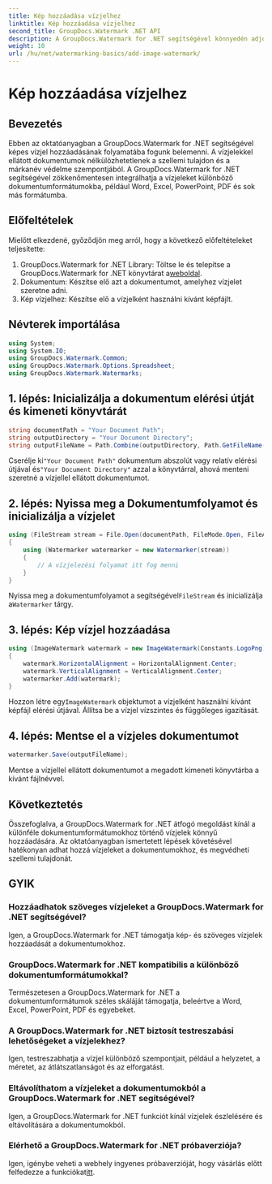 ```yaml
---
title: Kép hozzáadása vízjelhez
linktitle: Kép hozzáadása vízjelhez
second_title: GroupDocs.Watermark .NET API
description: A GroupDocs.Watermark for .NET segítségével könnyedén adjon hozzá képes vízjeleket dokumentumaihoz. Védje meg szellemi tulajdonát könnyedén.
weight: 10
url: /hu/net/watermarking-basics/add-image-watermark/
---
```


# Kép hozzáadása vízjelhez

## Bevezetés
Ebben az oktatóanyagban a GroupDocs.Watermark for .NET segítségével képes vízjel hozzáadásának folyamatába fogunk belemenni. A vízjelekkel ellátott dokumentumok nélkülözhetetlenek a szellemi tulajdon és a márkanév védelme szempontjából. A GroupDocs.Watermark for .NET segítségével zökkenőmentesen integrálhatja a vízjeleket különböző dokumentumformátumokba, például Word, Excel, PowerPoint, PDF és sok más formátumba.
## Előfeltételek
Mielőtt elkezdené, győződjön meg arról, hogy a következő előfeltételeket teljesítette:
1.  GroupDocs.Watermark for .NET Library: Töltse le és telepítse a GroupDocs.Watermark for .NET könyvtárat a[weboldal](https://releases.groupdocs.com/Watermark/net/).
2. Dokumentum: Készítse elő azt a dokumentumot, amelyhez vízjelet szeretne adni.
3. Kép vízjelhez: Készítse elő a vízjelként használni kívánt képfájlt.

## Névterek importálása
```csharp
using System;
using System.IO;
using GroupDocs.Watermark.Common;
using GroupDocs.Watermark.Options.Spreadsheet;
using GroupDocs.Watermark.Watermarks;
```
## 1. lépés: Inicializálja a dokumentum elérési útját és kimeneti könyvtárát
```csharp
string documentPath = "Your Document Path";
string outputDirectory = "Your Document Directory";
string outputFileName = Path.Combine(outputDirectory, Path.GetFileName(documentPath));
```
 Cserélje ki`"Your Document Path"` dokumentum abszolút vagy relatív elérési útjával és`"Your Document Directory"` azzal a könyvtárral, ahová menteni szeretné a vízjellel ellátott dokumentumot.
## 2. lépés: Nyissa meg a Dokumentumfolyamot és inicializálja a vízjelet
```csharp
using (FileStream stream = File.Open(documentPath, FileMode.Open, FileAccess.ReadWrite))
{
    using (Watermarker watermarker = new Watermarker(stream))
    {
        // A vízjelezési folyamat itt fog menni
    }
}
```
 Nyissa meg a dokumentumfolyamot a segítségével`FileStream` és inicializálja a`Watermarker` tárgy.
## 3. lépés: Kép vízjel hozzáadása
```csharp
using (ImageWatermark watermark = new ImageWatermark(Constants.LogoPng))
{
    watermark.HorizontalAlignment = HorizontalAlignment.Center;
    watermark.VerticalAlignment = VerticalAlignment.Center;
    watermarker.Add(watermark);
}
```
 Hozzon létre egy`ImageWatermark` objektumot a vízjelként használni kívánt képfájl elérési útjával. Állítsa be a vízjel vízszintes és függőleges igazítását.
## 4. lépés: Mentse el a vízjeles dokumentumot
```csharp
watermarker.Save(outputFileName);
```
Mentse a vízjellel ellátott dokumentumot a megadott kimeneti könyvtárba a kívánt fájlnévvel.

## Következtetés
Összefoglalva, a GroupDocs.Watermark for .NET átfogó megoldást kínál a különféle dokumentumformátumokhoz történő vízjelek könnyű hozzáadására. Az oktatóanyagban ismertetett lépések követésével hatékonyan adhat hozzá vízjeleket a dokumentumokhoz, és megvédheti szellemi tulajdonát.
## GYIK
### Hozzáadhatok szöveges vízjeleket a GroupDocs.Watermark for .NET segítségével?
Igen, a GroupDocs.Watermark for .NET támogatja kép- és szöveges vízjelek hozzáadását a dokumentumokhoz.
### GroupDocs.Watermark for .NET kompatibilis a különböző dokumentumformátumokkal?
Természetesen a GroupDocs.Watermark for .NET a dokumentumformátumok széles skáláját támogatja, beleértve a Word, Excel, PowerPoint, PDF és egyebeket.
### A GroupDocs.Watermark for .NET biztosít testreszabási lehetőségeket a vízjelekhez?
Igen, testreszabhatja a vízjel különböző szempontjait, például a helyzetet, a méretet, az átlátszatlanságot és az elforgatást.
### Eltávolíthatom a vízjeleket a dokumentumokból a GroupDocs.Watermark for .NET segítségével?
Igen, a GroupDocs.Watermark for .NET funkciót kínál vízjelek észlelésére és eltávolítására a dokumentumokból.
### Elérhető a GroupDocs.Watermark for .NET próbaverziója?
 Igen, igénybe veheti a webhely ingyenes próbaverzióját, hogy vásárlás előtt felfedezze a funkciókat[itt](https://releases.groupdocs.com/).